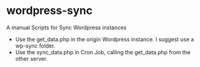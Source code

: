 # wordpress-sync
A manual Scripts for Sync Wordpress instances

- Use the get_data.php in the origin Wordpress instance. I suggest use a wp-sync folder.
- Use the sync_data.php in Cron Job, calling the get_data.php from the other server.